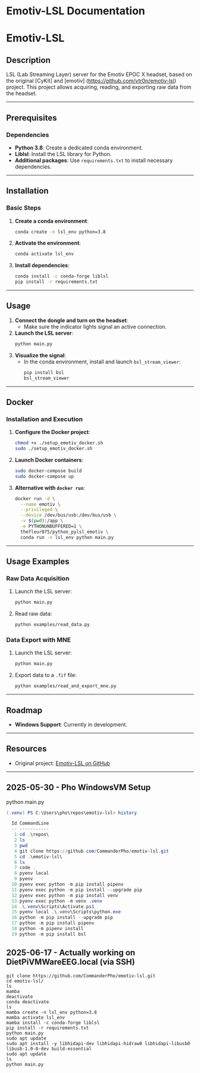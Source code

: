 # Emotiv-LSL Documentation

# Emotiv-LSL
## Description
LSL (Lab Streaming Layer) server for the Emotiv EPOC X headset, based on the original [CyKit] and [emotiv] (https://github.com/vtr0n/emotiv-lsl) project. This project allows acquiring, reading, and exporting raw data from the headset.

---

## Prerequisites
### Dependencies
- **Python 3.8**: Create a dedicated conda environment.
- **Liblsl**: Install the LSL library for Python.
- **Additional packages**: Use `requirements.txt` to install necessary dependencies.

---

## Installation
### Basic Steps
1. **Create a conda environment**: 
   ```bash
   conda create -n lsl_env python=3.8
   ```
2. **Activate the environment**:
   ```bash
   conda activate lsl_env
   ```
3. **Install dependencies**:
   ```bash
   conda install -c conda-forge liblsl
   pip install -r requirements.txt
   ```

---

## Usage
1. **Connect the dongle and turn on the headset**:
   - Make sure the indicator lights signal an active connection.
2. **Launch the LSL server**:
   ```bash
   python main.py
   ```
3. **Visualize the signal**:
   - In the conda environment, install and launch `bsl_stream_viewer`:
     ```bash
     pip install bsl
     bsl_stream_viewer
     ```

---

## Docker
### Installation and Execution
1. **Configure the Docker project**:
   ```bash
   chmod +x ./setup_emotiv_docker.sh
   sudo ./setup_emotiv_docker.sh
   ```
2. **Launch Docker containers**:
   ```bash
   sudo docker-compose build
   sudo docker-compose up
   ```
3. **Alternative with `docker run`**:
   ```bash
   docker run -d \
     --name emotiv \
     --privileged \
     --device /dev/bus/usb:/dev/bus/usb \
     -v $(pwd):/app \
     -e PYTHONUNBUFFERED=1 \
     thefleur075/python_pylsl_emotiv \
     conda run -n lsl_env python main.py
   ```

---

## Usage Examples
### Raw Data Acquisition
1. Launch the LSL server:
   ```bash
   python main.py
   ```
2. Read raw data:
   ```bash
   python examples/read_data.py
   ```

### Data Export with MNE
1. Launch the LSL server:
   ```bash
   python main.py
   ```
2. Export data to a `.fif` file:
   ```bash
   python examples/read_and_export_mne.py
   ```

---

## Roadmap
- **Windows Support**: Currently in development.

---

## Resources
- Original project: [Emotiv-LSL on GitHub](https://github.com/vtr0n/emotiv-lsl)

--- 



## 2025-05-30 - Pho WindowsVM Setup

python main.py
```ps1
(.venv) PS C:\Users\pho\repos\emotiv-lsl> history

  Id CommandLine
  -- -----------
   1 cd .\repos\
   2 ls
   3 pwd
   4 git clone https://github.com/CommanderPho/emotiv-lsl.git
   5 cd .\emotiv-lsl\
   6 ls
   7 code .
   8 pyenv local
   9 pyenv
  10 pyenv exec python -m pip install pipenv
  11 pyenv exec python -m pip install --upgrade pip
  12 pyenv exec python -m pip install venv
  13 pyenv exec python -m venv .venv
  14 .\.venv\Scripts\Activate.ps1
  15 pyenv local .\.venv\Scripts\python.exe
  16 python -m pip install --upgrade pip
  17 python -m pip install pipenv
  18 python -m pipenv install
  19 python -m pip install bsl
  ```


## 2025-06-17 - Actually working on DietPiVMWareEEG.local (via SSH)
```
git clone https://github.com/CommanderPho/emotiv-lsl.git
cd emotiv-lsl/
ls
mamba
deactivate
conda deactivate
ls
mamba create -n lsl_env python=3.8
mamba activate lsl_env
mamba install -c conda-forge liblsl
pip install -r requirements.txt
python main.py
sudo apt update
sudo apt install -y libhidapi-dev libhidapi-hidraw0 libhidapi-libusb0 libusb-1.0-0-dev build-essential
sudo apt update
ls
python main.py

```